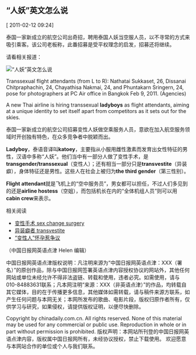## “人妖”英文怎么说

\[ 2011-02-12 09:24\]

泰国一家新成立的航空公司出奇招，聘用泰国人妖当空服人员，以不寻常的方式来吸引乘客。该公司老板称，此番招募是受平权理念的启发，招募还将继续。

请看相关报道：

![“人妖”英文怎么说](http://www.chinadaily.com.cn/attachement/jpg/site1/20110212/00221910993f0ec0207002.jpg)

Transsexual flight attendants (from L to R): Nathatai Sukkaset, 26, Dissanai Chitpraphachin, 24, Chayathisa Nakmai, 24, and Phuntakarn Sringern, 24, pose for photographers at PC Air office in Bangkok Feb 9, 2011. (Agencies)

A new Thai airline is hiring transsexual **ladyboys** as flight attendants, aiming at a unique identity to set itself apart from competitors as it sets out for the skies.

泰国一家新成立的航空公司招募变性人妖做空乘服务人员，意欲在加入航空服务领域时开创独有特色，在众多竞争者中脱颖而出。

**Ladyboy**，泰语音译叫**katoey**，主要指从小服用雌性激素而发育出女性特征的男性，汉语中多称“人妖”。他们当中有一部分人做了变性手术，是**transgender/transsexual**（变性人）；还有相当一部分只是**transvestite**（异装癖），身体特征还是男性。这些人在社会上被归为**the third gender**（第三性别）。

**Flight attendant**就是飞机上的“空中服务员”，男女都可以担任，不过人们多见到的还是**airline hostess**（空姐），而包括机长在内的“全体机组人员”则可以用**cabin crew**来表示。

相关阅读

- [变性手术 sex change surgery](../../2009-11/30/content_9079219.htm)
- [异装癖者 transvestite](../../2009-11/10/content_8943297.htm)
- [“变性人”怀孕惹争议](../../2008-03/31/content_6578787.htm)

（中国日报网英语点津 Helen 编辑）

中国日报网英语点津版权说明：凡注明来源为“中国日报网英语点津：XXX（署名）”的原创作品，除与中国日报网签署英语点津内容授权协议的网站外，其他任何网站或单位未经允许不得非法盗链、转载和使用，违者必究。如需使用，请与010-84883631联系；凡本网注明“来源：XXX（非英语点津）”的作品，均转载自其它媒体，目的在于传播更多信息，其他媒体如需转载，请与稿件来源方联系，如产生任何问题与本网无关；本网所发布的歌曲、电影片段，版权归原作者所有，仅供学习与研究，如果侵权，请提供版权证明，以便尽快删除。

Copyright by chinadaily.com.cn. All rights reserved. None of this material may be used for any commercial or public use. Reproduction in whole or in part without permission is prohibited. 版权声明：本网站所刊登的中国日报网英语点津内容，版权属中国日报网所有，未经协议授权，禁止下载使用。 欢迎愿意与本网站合作的单位或个人与我们联系。